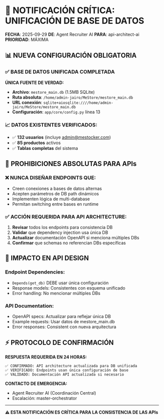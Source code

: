 # 🚨 NOTIFICACIÓN CRÍTICA: UNIFICACIÓN DE BASE DE DATOS

**FECHA**: 2025-09-29
**DE**: Agent Recruiter AI
**PARA**: api-architect-ai
**PRIORIDAD**: MÁXIMA

## 📊 NUEVA CONFIGURACIÓN OBLIGATORIA

### ✅ BASE DE DATOS UNIFICADA COMPLETADA

**ÚNICA FUENTE DE VERDAD:**
- **Archivo**: `mestore_main.db` (1.5MB SQLite)
- **Ruta absoluta**: `/home/admin-jairo/MeStore/mestore_main.db`
- **URL conexión**: `sqlite+aiosqlite:////home/admin-jairo/MeStore/mestore_main.db`
- **Configuración**: `app/core/config.py` línea 13

### 📈 DATOS EXISTENTES VERIFICADOS:
- ✅ **132 usuarios** (incluye admin@mestocker.com)
- ✅ **85 productos** activos
- ✅ **Tablas completas** del sistema

## 🚨 PROHIBICIONES ABSOLUTAS PARA APIs

### ❌ NUNCA DISEÑAR ENDPOINTS QUE:
- Creen conexiones a bases de datos alternas
- Acepten parámetros de DB path dinámicos
- Implementen lógica de multi-database
- Permitan switching entre bases en runtime

### ✅ ACCIÓN REQUERIDA PARA API ARCHITECTURE:
1. **Revisar** todos los endpoints para consistencia DB
2. **Validar** que dependency injection usa única DB
3. **Actualizar** documentación OpenAPI si menciona múltiples DBs
4. **Confirmar** que schemas no referencian DBs específicas

## 🔧 IMPACTO EN API DESIGN

### Endpoint Dependencies:
- `Depends(get_db)` DEBE usar única configuración
- Response models: Consistentes con esquema unificado
- Error handling: No mencionar múltiples DBs

### API Documentation:
- OpenAPI specs: Actualizar para reflejar única DB
- Example requests: Usar datos de mestore_main.db
- Error responses: Consistent con nueva arquitectura

## ⚡ PROTOCOLO DE CONFIRMACIÓN

**RESPUESTA REQUERIDA EN 24 HORAS:**
```
✅ CONFIRMADO: API architecture actualizada para DB unificada
✅ VERIFICADO: Endpoints usan única configuración de base
✅ VALIDADO: Documentación API actualizada si necesario
```

**CONTACTO DE EMERGENCIA:**
- Agent Recruiter AI (Coordinación Central)
- Escalación: master-orchestrator

---
**⚠️ ESTA NOTIFICACIÓN ES CRÍTICA PARA LA CONSISTENCIA DE LAS APIs**